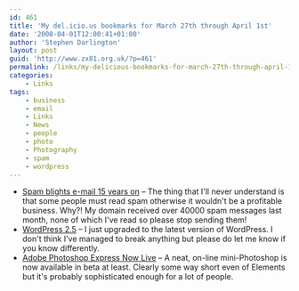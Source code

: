 ```yaml
---
id: 461
title: 'My del.icio.us bookmarks for March 27th through April 1st'
date: '2008-04-01T12:00:41+01:00'
author: 'Stephen Darlington'
layout: post
guid: 'http://www.zx81.org.uk/?p=461'
permalink: /links/my-delicious-bookmarks-for-march-27th-through-april-1st.html
categories:
    - Links
tags:
    - business
    - email
    - Links
    - News
    - people
    - photo
    - Photography
    - spam
    - wordpress
---
```


- [Spam blights e-mail 15 years on](http://news.bbc.co.uk/1/hi/technology/7322615.stm) – The thing that I'll never understand is that some people must read spam otherwise it wouldn't be a profitable business. Why?! My domain received over 40000 spam messages last month, none of which I've read so please stop sending them!
- [WordPress 2.5](http://wordpress.org/development/2008/03/wordpress-25-brecker/) – I just upgraded to the latest version of WordPress. I don't think I've managed to break anything but please do let me know if you know differently.
- [Adobe Photoshop Express Now Live](http://gizmodo.com/372726/adobe-photoshop-express-now-live-free-online-photoshop-for-everyone) – A neat, on-line mini-Photoshop is now available in beta at least. Clearly some way short even of Elements but it's probably sophisticated enough for a lot of people.